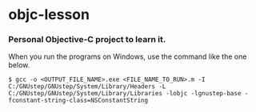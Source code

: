 # objc-lesson
### Personal Objective-C project to learn it.
When you run the programs on Windows, use the command like the one below.

`$ gcc -o <OUTPUT_FILE_NAME>.exe <FILE_NAME_TO_RUN>.m -I C:/GNUstep/GNUstep/System/Library/Headers -L C:/GNUstep/GNUstep/System/Library/Libraries -lobjc -lgnustep-base -fconstant-string-class=NSConstantString`
